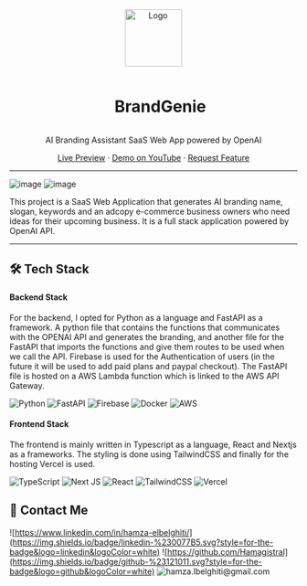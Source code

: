 <div align="center">
  <a href="https://brandgenie.vercel.app/">
    <img src="https://user-images.githubusercontent.com/66017329/218894841-e86c37b8-714a-4137-ac1b-c72e9aee5bff.svg" alt="Logo" width="100" height="100">
  </a>

  <div id="user-content-toc">
    <ul>
      <summary><h1 style="display: inline-block;">BrandGenie</h1></summary>
    </ul>
  </div>
  
  <p>AI Branding Assistant SaaS Web App powered by OpenAI</p>
    <a href="https://brandgenie.vercel.app/">Live Preview</a>
    ·
    <a href="">Demo on YouTube</a>
    ·
    <a href="https://github.com/Hamagistral/BrandGenie/issues">Request Feature</a>
</div>

<hr>

![image](https://user-images.githubusercontent.com/66017329/218896782-c42e2537-7b48-4775-984d-48b9bc0e8001.png)
![image](https://user-images.githubusercontent.com/66017329/218898758-e1d1d655-f5bb-405c-9499-8d775e2e555c.png)

This project is a SaaS Web Application that generates AI branding name, slogan, keywords and an adcopy e-commerce business owners who need ideas for their upcoming business. It is a full stack application powered by OpenAI API.

<hr>

## 🛠️ Tech Stack

#### Backend Stack

For the backend, I opted for Python as a language and FastAPI as a framework. A python file that contains the functions that communicates with the OPENAI API and generates the branding, and another file for the FastAPI that imports the functions and give them routes to be used when we call the API. Firebase is used for the Authentication of users (in the future it will be used to add paid plans and paypal checkout). The FastAPI file is hosted on a AWS Lambda function which is linked to the AWS API Gateway.

![Python](https://img.shields.io/badge/python-3670A0?style=for-the-badge&logo=python&logoColor=ffdd54)
![FastAPI](https://img.shields.io/badge/FastAPI-005571?style=for-the-badge&logo=fastapi)
![Firebase](https://img.shields.io/badge/Firebase-039BE5?style=for-the-badge&logo=Firebase&logoColor=white)
![Docker](https://img.shields.io/badge/docker-%230db7ed.svg?style=for-the-badge&logo=docker&logoColor=white)
![AWS](https://img.shields.io/badge/AWS-%23FF9900.svg?style=for-the-badge&logo=amazon-aws&logoColor=white)

#### Frontend Stack

The frontend is mainly written in Typescript as a language, React and Nextjs as a frameworks. The styling is done using TailwindCSS and finally for the hosting Vercel is used.

![TypeScript](https://img.shields.io/badge/typescript-%23007ACC.svg?style=for-the-badge&logo=typescript&logoColor=white)
![Next JS](https://img.shields.io/badge/Next-black?style=for-the-badge&logo=next.js&logoColor=white)
![React](https://img.shields.io/badge/react-%2320232a.svg?style=for-the-badge&logo=react&logoColor=%2361DAFB)
![TailwindCSS](https://img.shields.io/badge/tailwindcss-%2338B2AC.svg?style=for-the-badge&logo=tailwind-css&logoColor=white)
![Vercel](https://img.shields.io/badge/vercel-%23000000.svg?style=for-the-badge&logo=vercel&logoColor=white) 


## 📨 Contact Me

![https://www.linkedin.com/in/hamza-elbelghiti/](https://img.shields.io/badge/linkedin-%230077B5.svg?style=for-the-badge&logo=linkedin&logoColor=white)
![https://github.com/Hamagistral](https://img.shields.io/badge/github-%23121011.svg?style=for-the-badge&logo=github&logoColor=white)
![hamza.lbelghiti@gmail.com](https://img.shields.io/badge/Gmail-D14836?style=for-the-badge&logo=gmail&logoColor=white)
